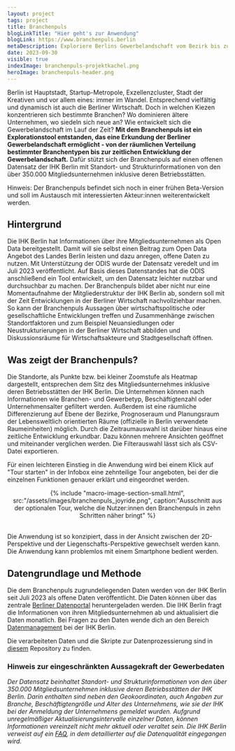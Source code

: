 ```yaml
---
layout: project
tags: project
title: Branchenpuls
blogLinkTitle: "Hier geht's zur Anwendung"
blogLink: https://www.branchenpuls.berlin
metaDescription: Exploriere Berlins Gewerbelandschaft vom Bezirk bis zum Kiez 
date: 2023-09-30
visible: true
indexImage: branchenpuls-projektkachel.png
heroImage: branchenpuls-header.png
---
```



Berlin ist Hauptstadt, Startup-Metropole, Exzellenzcluster, Stadt der Kreativen und vor allem eines: immer im Wandel. Entsprechend vielfältig und dynamisch ist auch die Berliner Wirtschaft. Doch in welchen Kiezen konzentrieren sich bestimmte Branchen? Wo dominieren ältere Unternehmen, wo siedeln sich neue an? Wie entwickelt sich die Gewerbelandschaft im Lauf der Zeit?
**Mit dem Branchenpuls ist ein Explorationstool entstanden, das eine Erkundung der Berliner Gewerbelandschaft ermöglicht - von der räumlichen Verteilung bestimmter Branchentypen bis zur zeitlichen Entwicklung der Gewerbelandschaft.** Dafür stützt sich der Branchenpuls auf einen offenen Datensatz der IHK Berlin mit Standort- und Strukturinformationen von den über 350.000 Mitgliedsunternehmen inklusive deren Betriebsstätten.


Hinweis: Der Branchenpuls befindet sich noch in einer frühen Beta-Version und soll im Austausch mit interessierten Akteur:innen weiterentwickelt werden.


## Hintergrund

Die IHK Berlin hat Informationen über ihre Mitgliedsunternehmen als Open Data bereitgestellt. Damit will sie selbst einen Beitrag zum Open Data Angebot des Landes Berlin leisten und dazu anregen, offene Daten zu nutzen. Mit Unterstützung der ODIS wurde der Datensatz veredelt und im Juli 2023 veröffentlicht. Auf Basis dieses Datenstandes hat die ODIS anschließend ein Tool entwickelt, um den Datensatz leichter nutzbar und durchsuchbar zu machen. Der Branchenpuls bildet aber nicht nur eine Momentaufnahme der Mitgliederstruktur der IHK Berlin ab, sondern soll mit der Zeit Entwicklungen in der Berliner Wirtschaft nachvollziehbar machen. So kann der Branchenpuls Aussagen über wirtschaftspolitische oder gesellschaftliche Entwicklungen treffen und Zusammenhänge zwischen Standortfaktoren und zum Beispiel Neuansiedlungen oder Neustrukturierungen in der Berliner Wirtschaft abbilden und Diskussionsräume für Wirtschaftsakteure und Stadtgesellschaft öffnen.

## Was zeigt der Branchenpuls?

Die Standorte, als Punkte bzw. bei kleiner Zoomstufe als Heatmap dargestellt, entsprechen dem Sitz des Mitgliedsunternehmes inklusive deren Betriebsstätten der IHK Berlin. Die Unternehmen können nach Informationen wie Branchen- und Gewerbetyp, Beschäftigtenzahl oder Unternehmensalter gefiltert werden. Außerdem ist eine räumliche Differenzierung auf Ebene der Bezirke, Prognoseraum und Planungsraum der Lebensweltlich orientierten Räume (offizielle in Berlin verwendete Raumeinheiten) möglich. Durch die Zeitraumauswahl ist darüber hinaus eine zeitliche Entwicklung erkundbar. Dazu können mehrere Ansichten geöffnet und miteinander verglichen werden. Die Filterauswahl lässt sich als CSV-Datei exportieren.

Für einen leichteren Einstieg in die Anwendung wird bei einem Klick auf "Tour starten" in der Infobox eine zehnteilige Tour angeboten, bei der die einzelnen Funktionen genauer erklärt und eingeordnet werden. 

<center>
{% include "macro-image-section-small.html", src:"/assets/images/branchenpuls_joyride.png", caption:"Ausschnitt aus der optionalen Tour, welche die Nutzer:innen den Branchenpuls in zehn Schritten näher bringt" %}
</center>
<br>

Die Anwendung ist so konzipiert, dass in der Ansicht zwischen der 2D-Perspektive und der Liegenschafts-Perspektive gewechselt werden kann. Die Anwendung kann problemlos mit einem Smartphone bedient werden.

## Datengrundlage und Methode
 Die dem Branchenpuls zugrundeliegenden Daten werden von der IHK Berlin seit Juli 2023 als offene Daten veröffentlicht. Die Daten können über das zentrale [Berliner Datenportal](https://daten.berlin.de/datensaetze/gewerbedaten-der-ihk-berlin) heruntergeladen werden. Die IHK Berlin fragt die Informationen von ihren Mitgliedsunternehmen ab und aktualisiert die Daten monatlich. Bei Fragen zu den Daten wende dich an den Bereich [Datenmanagement](https://www.ihk.de/berlin/service-und-beratung/digitalisierung/opendata-branchenpuls?shortUrl=%2Fbranchenpuls)  bei der IHK Berlin. 

Die verarbeiteten Daten und die Skripte zur Datenprozessierung sind in [diesem](https://github.com/technologiestiftung/branchenpuls) Repository zu finden.

### Hinweis zur eingeschränkten Aussagekraft der Gewerbedaten

*Der Datensatz beinhaltet Standort- und Strukturinformationen von den über 350.000 Mitgliedsunternehmen inklusive deren Betriebsstätten der IHK Berlin. Darin enthalten sind neben den Geokoordinaten, auch Angaben zur Branche, Beschäftigtengröße und Alter des Unternehmens, wie sie der IHK bei der Anmeldung der Unternehmens gemeldet wurden. Aufgrund unregelmäßiger Aktualisierungsintervalle einzelner Daten, können Informationen vereinzelt nicht mehr aktuell oder veraltet sein. Die IHK Berlin verweist auf ein [FAQ](https://www.ihk.de/berlin/service-und-beratung/digitalisierung/faqs-gewerbedatensatz-5927056), in dem detaillierter auf die Datenqualität eingegangen wird.*

